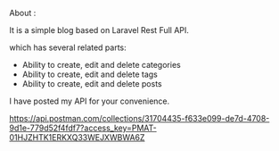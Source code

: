  About  :

It is a simple blog based on Laravel Rest Full API.

which has several related parts:
- Ability to create, edit and delete categories
- Ability to create, edit and delete tags
- Ability to create, edit and delete posts

I have posted my API for your convenience. 

https://api.postman.com/collections/31704435-f633e099-de7d-4708-9d1e-779d52f4fdf7?access_key=PMAT-01HJZHTK1ERKXQ33WEJXWBWA6Z

